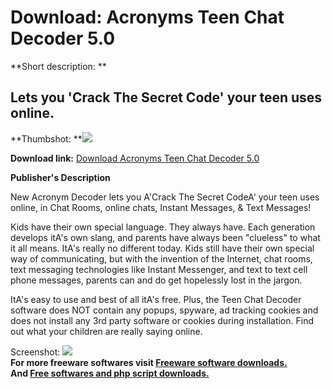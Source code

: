 # Download: Acronyms Teen Chat Decoder 5.0

**Short description: **

## Lets you 'Crack The Secret Code' your teen uses online.

  
**Thumbshot: **![](http://www.freewarefiles.com/screenshot/tcdecoder_md.gif)   
  
**Download link:** [Download Acronyms Teen Chat Decoder 5.0](http://freesoftwares.boysofts.com/Acronyms-Teen-Chat-Decoder_program_22204.html)  
  

**Publisher's Description**  
  

New Acronym Decoder lets you A'Crack The Secret CodeA' your teen uses online,
in Chat Rooms, online chats, Instant Messages, & Text Messages!

Kids have their own special language. They always have. Each generation
develops itA's own slang, and parents have always been "clueless" to what it
all means. ItA's really no different today. Kids still have their own special
way of communicating, but with the invention of the Internet, chat rooms, text
messaging technologies like Instant Messenger, and text to text cell phone
messages, parents can and do get hopelessly lost in the jargon.

ItA's easy to use and best of all itA's free. Plus, the Teen Chat Decoder
software does NOT contain any popups, spyware, ad tracking cookies and does
not install any 3rd party software or cookies during installation. Find out
what your children are really saying online.

  
  
Screenshot: ![](http://www.freewarefiles.com/screenshot/tcdecoder.gif)  
**For more freeware softwares visit [Freeware software downloads.](http://freesoftwares.boysofts.com/)**   
**And [Free softwares and php script downloads.](http://www.boysofts.com/)**


